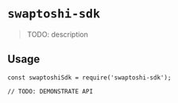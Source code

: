 # `swaptoshi-sdk`

> TODO: description

## Usage

```
const swaptoshiSdk = require('swaptoshi-sdk');

// TODO: DEMONSTRATE API
```

